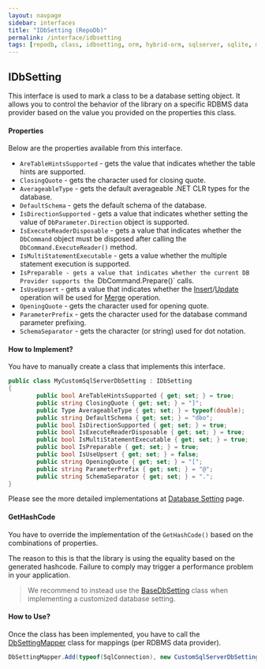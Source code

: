 ```yaml
---
layout: navpage
sidebar: interfaces
title: "IDbSetting (RepoDb)"
permalink: /interface/idbsetting
tags: [repodb, class, idbsetting, orm, hybrid-orm, sqlserver, sqlite, mysql, postgresql]
---
```


## IDbSetting

This interface is used to mark a class to be a database setting object. It allows you to control the behavior of the library on a specific RDBMS data provider based on the value you provided on the properties this class.

#### Properties

Below are the properties available from this interface.

- `AreTableHintsSupported` - gets the value that indicates whether the table hints are supported.
- `ClosingQuote` - gets the character used for closing quote.
- `AverageableType` - gets the default averageable .NET CLR types for the database.
- `DefaultSchema` - gets the default schema of the database.
- `IsDirectionSupported` - gets a value that indicates whether setting the value of `DbParameter.Direction` object is supported.
- `IsExecuteReaderDisposable` - gets a value that indicates whether the `DbCommand` object must be disposed after calling the `DbCommand.ExecuteReader()` method.
- `IsMultiStatementExecutable` - gets a value whether the multiple statement execution is supported.
- `IsPreparable - gets a value that indicates whether the current DB Provider supports the `DbCommand.Prepare()` calls.
- `IsUseUpsert` - gets a value that indicates whether the [Insert](/operation/insert)/[Update](/operation/update) operation will be used for [Merge](/operation/merge) operation.
- `OpeningQuote` - gets the character used for opening quote.
- `ParameterPrefix` - gets the character used for the database command parameter prefixing.
- `SchemaSeparator` - gets the character (or string) used for dot notation.

#### How to Implement?

You have to manually create a class that implements this interface.

```csharp
public class MyCustomSqlServerDbSetting : IDbSetting
{
        public bool AreTableHintsSupported { get; set; } = true;
        public string ClosingQuote { get; set; } = "]";
        public Type AverageableType { get; set; } = typeof(double);
        public string DefaultSchema { get; set; } = "dbo";
        public bool IsDirectionSupported { get; set; } = true;
        public bool IsExecuteReaderDisposable { get; set; } = true;
        public bool IsMultiStatementExecutable { get; set; } = true;
        public bool IsPreparable { get; set; } = true;
        public bool IsUseUpsert { get; set; } = false;
        public string OpeningQuote { get; set; } = "[";
        public string ParameterPrefix { get; set; } = "@";
        public string SchemaSeparator { get; set; } = ".";
}
```

Please see the more detailed implementations at [Database Setting](/extensibility/databasesetting) page.

#### GetHashCode

You have to override the implementation of the `GetHashCode()` based on the combinations of properties.

The reason to this is that the library is using the equality based on the generated hashcode. Failure to comply may trigger a performance problem in your application.

> We recommend to instead use the [BaseDbSetting](/class/basedbsetting) class when implementing a customized database setting.

#### How to Use?

Once the class has been implemented, you have to call the [DbSettingMapper](/mapper/dbsettingmapper) class for mappings (per RDBMS data provider).

```csharp
DbSettingMapper.Add(typeof(SqlConnection), new CustomSqlServerDbSetting(), true);
```